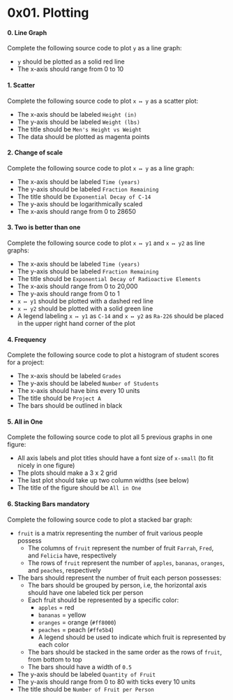 0x01. Plotting
==============

#### 0\. Line Graph

Complete the following source code to plot `y` as a line graph:

-   `y` should be plotted as a solid red line
-   The x-axis should range from 0 to 10

#### 1\. Scatter

Complete the following source code to plot `x ↦ y` as a scatter plot:

-   The x-axis should be labeled `Height (in)`
-   The y-axis should be labeled `Weight (lbs)`
-   The title should be `Men's Height vs Weight`
-   The data should be plotted as magenta points

#### 2\. Change of scale

Complete the following source code to plot `x ↦ y` as a line graph:

-   The x-axis should be labeled `Time (years)`
-   The y-axis should be labeled `Fraction Remaining`
-   The title should be `Exponential Decay of C-14`
-   The y-axis should be logarithmically scaled
-   The x-axis should range from 0 to 28650

#### 3\. Two is better than one

Complete the following source code to plot `x ↦ y1` and `x ↦ y2` as line graphs:

-   The x-axis should be labeled `Time (years)`
-   The y-axis should be labeled `Fraction Remaining`
-   The title should be `Exponential Decay of Radioactive Elements`
-   The x-axis should range from 0 to 20,000
-   The y-axis should range from 0 to 1
-   `x ↦ y1` should be plotted with a dashed red line
-   `x ↦ y2` should be plotted with a solid green line
-   A legend labeling `x ↦ y1` as `C-14` and `x ↦ y2` as `Ra-226` should be placed in the upper right hand corner of the plot

#### 4\. Frequency

Complete the following source code to plot a histogram of student scores for a project:

-   The x-axis should be labeled `Grades`
-   The y-axis should be labeled `Number of Students`
-   The x-axis should have bins every 10 units
-   The title should be `Project A`
-   The bars should be outlined in black

#### 5\. All in One

Complete the following source code to plot all 5 previous graphs in one figure:

-   All axis labels and plot titles should have a font size of `x-small` (to fit nicely in one figure)
-   The plots should make a 3 x 2 grid
-   The last plot should take up two column widths (see below)
-   The title of the figure should be `All in One`

#### 6\. Stacking Bars mandatory

Complete the following source code to plot a stacked bar graph:

-   `fruit` is a matrix representing the number of fruit various people possess
    -   The columns of `fruit` represent the number of fruit `Farrah`, `Fred`, and `Felicia` have, respectively
    -   The rows of `fruit` represent the number of `apples`, `bananas`, `oranges`, and `peaches`, respectively
-   The bars should represent the number of fruit each person possesses:
    -   The bars should be grouped by person, i.e, the horizontal axis should have one labeled tick per person
    -   Each fruit should be represented by a specific color:
        -   `apples` = red
        -   `bananas` = yellow
        -   `oranges` = orange (`#ff8000`)
        -   `peaches` = peach (`#ffe5b4`)
        -   A legend should be used to indicate which fruit is represented by each color
    -   The bars should be stacked in the same order as the rows of `fruit`, from bottom to top
    -   The bars should have a width of `0.5`
-   The y-axis should be labeled `Quantity of Fruit`
-   The y-axis should range from 0 to 80 with ticks every 10 units
-   The title should be `Number of Fruit per Person`
